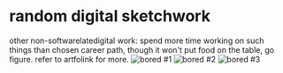 # random digital sketchwork
other non-softwarelatedigital work: spend more time working on such things than chosen career path, though it won't put food on the table, go figure. refer to artfolink for more.
![bored #1](https://user-images.githubusercontent.com/83270658/194127739-94fdda32-fa60-4eab-96ea-7055d5fe9471.png)
![bored #2](https://user-images.githubusercontent.com/83270658/194127753-5ace9b2e-0f12-4866-8bf3-ece0ab7094cf.png)
![bored #3](https://user-images.githubusercontent.com/83270658/194127764-b6339e04-73ea-47cf-82b5-be211410706e.png)


